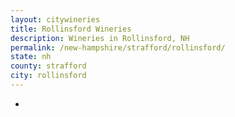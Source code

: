```yaml
---
layout: citywineries
title: Rollinsford Wineries
description: Wineries in Rollinsford, NH
permalink: /new-hampshire/strafford/rollinsford/
state: nh
county: strafford
city: rollinsford
---
```

-
